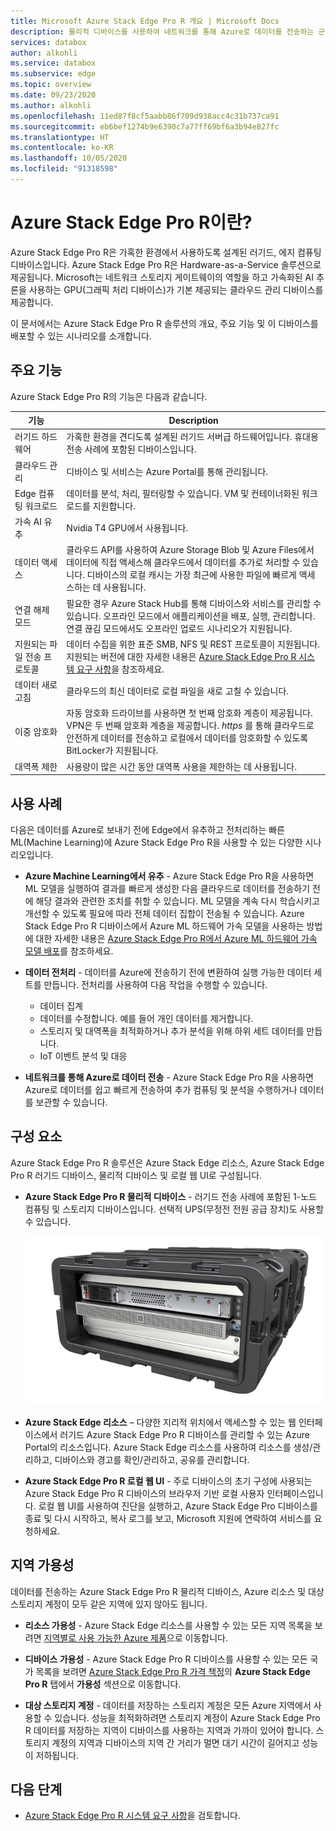 ```yaml
---
title: Microsoft Azure Stack Edge Pro R 개요 | Microsoft Docs
description: 물리적 디바이스를 사용하여 네트워크를 통해 Azure로 데이터를 전송하는 군용 애플리케이션을 위한 스토리지 솔루션인 Azure Stack Edge Pro R에 대해 설명합니다.
services: databox
author: alkohli
ms.service: databox
ms.subservice: edge
ms.topic: overview
ms.date: 09/23/2020
ms.author: alkohli
ms.openlocfilehash: 11ed87f8cf5aabb86f709d938acc4c31b737ca91
ms.sourcegitcommit: eb6bef1274b9e6390c7a77ff69bf6a3b94e827fc
ms.translationtype: HT
ms.contentlocale: ko-KR
ms.lasthandoff: 10/05/2020
ms.locfileid: "91318598"
---
```

# <a name="what-is-the-azure-stack-edge-pro-r"></a>Azure Stack Edge Pro R이란?

Azure Stack Edge Pro R은 가혹한 환경에서 사용하도록 설계된 러기드, 에지 컴퓨팅 디바이스입니다. Azure Stack Edge Pro R은 Hardware-as-a-Service 솔루션으로 제공됩니다. Microsoft는 네트워크 스토리지 게이트웨이의 역할을 하고 가속화된 AI 추론을 사용하는 GPU(그래픽 처리 디바이스)가 기본 제공되는 클라우드 관리 디바이스를 제공합니다.

이 문서에서는 Azure Stack Edge Pro R 솔루션의 개요, 주요 기능 및 이 디바이스를 배포할 수 있는 시나리오를 소개합니다.


## <a name="key-capabilities"></a>주요 기능

Azure Stack Edge Pro R의 기능은 다음과 같습니다.

|기능 |Description  |
|---------|---------|
|러기드 하드웨어| 가혹한 환경을 견디도록 설계된 러기드 서버급 하드웨어입니다. 휴대용 전송 사례에 포함된 디바이스입니다. |
|클라우드 관리     |디바이스 및 서비스는 Azure Portal를 통해 관리됩니다.|
|Edge 컴퓨팅 워크로드   |데이터를 분석, 처리, 필터링할 수 있습니다. VM 및 컨테이너화된 워크로드를 지원합니다.|
|가속 AI 유추| Nvidia T4 GPU에서 사용됩니다.|
|데이터 액세스     | 클라우드 API를 사용하여 Azure Storage Blob 및 Azure Files에서 데이터에 직접 액세스해 클라우드에서 데이터를 추가로 처리할 수 있습니다. 디바이스의 로컬 캐시는 가장 최근에 사용한 파일에 빠르게 액세스하는 데 사용됩니다.|
|연결 해제 모드| 필요한 경우 Azure Stack Hub를 통해 디바이스와 서비스를 관리할 수 있습니다. 오프라인 모드에서 애플리케이션을 배포, 실행, 관리합니다. <br> 연결 끊김 모드에서도 오프라인 업로드 시나리오가 지원됩니다.|
|지원되는 파일 전송 프로토콜     |데이터 수집을 위한 표준 SMB, NFS 및 REST 프로토콜이 지원됩니다. <br> 지원되는 버전에 대한 자세한 내용은 [Azure Stack Edge Pro R 시스템 요구 사항](azure-stack-edge-gpu-system-requirements.md)을 참조하세요.|
|데이터 새로 고침     | 클라우드의 최신 데이터로 로컬 파일을 새로 고칠 수 있습니다.|
|이중 암호화    | 자동 암호화 드라이브를 사용하면 첫 번째 암호화 계층이 제공됩니다. VPN은 두 번째 암호화 계층을 제공합니다. *https* 를 통해 클라우드로 안전하게 데이터를 전송하고 로컬에서 데이터를 암호화할 수 있도록 BitLocker가 지원됩니다.|
|대역폭 제한| 사용량이 많은 시간 동안 대역폭 사용을 제한하는 데 사용됩니다.|

<!--|Scale out file server| Available as 1-node and 4-node cluster configurations|-->

## <a name="use-cases"></a>사용 사례

다음은 데이터를 Azure로 보내기 전에 Edge에서 유추하고 전처리하는 빠른 ML(Machine Learning)에 Azure Stack Edge Pro R을 사용할 수 있는 다양한 시나리오입니다.

- **Azure Machine Learning에서 유추** - Azure Stack Edge Pro R을 사용하면 ML 모델을 실행하여 결과를 빠르게 생성한 다음 클라우드로 데이터를 전송하기 전에 해당 결과와 관련한 조치를 취할 수 있습니다. ML 모델을 계속 다시 학습시키고 개선할 수 있도록 필요에 따라 전체 데이터 집합이 전송될 수 있습니다. Azure Stack Edge Pro R 디바이스에서 Azure ML 하드웨어 가속 모델을 사용하는 방법에 대한 자세한 내용은 [Azure Stack Edge Pro R에서 Azure ML 하드웨어 가속 모델 배포](https://docs.microsoft.com/azure/machine-learning/service/how-to-deploy-fpga-web-service#deploy-to-a-local-edge-server)를 참조하세요.

- **데이터 전처리** - 데이터를 Azure에 전송하기 전에 변환하여 실행 가능한 데이터 세트를 만듭니다. 전처리를 사용하여 다음 작업을 수행할 수 있습니다.

    - 데이터 집계
    - 데이터를 수정합니다. 예를 들어 개인 데이터를 제거합니다.
    - 스토리지 및 대역폭을 최적화하거나 추가 분석을 위해 하위 세트 데이터를 만듭니다.
    - IoT 이벤트 분석 및 대응

- **네트워크를 통해 Azure로 데이터 전송** - Azure Stack Edge Pro R을 사용하면 Azure로 데이터를 쉽고 빠르게 전송하여 추가 컴퓨팅 및 분석을 수행하거나 데이터를 보관할 수 있습니다.

## <a name="components"></a>구성 요소

Azure Stack Edge Pro R 솔루션은 Azure Stack Edge 리소스, Azure Stack Edge Pro R 러기드 디바이스, 물리적 디바이스 및 로컬 웹 UI로 구성됩니다.

- **Azure Stack Edge Pro R 물리적 디바이스** - 러기드 전송 사례에 포함된 1-노드 컴퓨팅 및 스토리지 디바이스입니다. 선택적 UPS(무정전 전원 공급 장치)도 사용할 수 있습니다.

    ![Azure Stack Edge Pro R 1노드 디바이스](media/azure-stack-edge-j-series-overview/device-image-1.png)

- **Azure Stack Edge 리소스** – 다양한 지리적 위치에서 액세스할 수 있는 웹 인터페이스에서 러기드 Azure Stack Edge Pro R 디바이스를 관리할 수 있는 Azure Portal의 리소스입니다. Azure Stack Edge 리소스를 사용하여 리소스를 생성/관리하고, 디바이스와 경고를 확인/관리하고, 공유를 관리합니다.  

- **Azure Stack Edge Pro R 로컬 웹 UI** - 주로 디바이스의 초기 구성에 사용되는 Azure Stack Edge Pro R 디바이스의 브라우저 기반 로컬 사용자 인터페이스입니다. 로컬 웹 UI를 사용하여 진단을 실행하고, Azure Stack Edge Pro 디바이스를 종료 및 다시 시작하고, 복사 로그를 보고, Microsoft 지원에 연락하여 서비스를 요청하세요.


## <a name="region-availability"></a>지역 가용성

데이터를 전송하는 Azure Stack Edge Pro R 물리적 디바이스, Azure 리소스 및 대상 스토리지 계정이 모두 같은 지역에 있지 않아도 됩니다.

- **리소스 가용성** - Azure Stack Edge 리소스를 사용할 수 있는 모든 지역 목록을 보려면 [지역별로 사용 가능한 Azure 제품](https://azure.microsoft.com/global-infrastructure/services/?products=databox&regions=all)으로 이동합니다. 

- **디바이스 가용성** - Azure Stack Edge Pro R 디바이스를 사용할 수 있는 모든 국가 목록을 보려면 [Azure Stack Edge Pro R 가격 책정](https://azure.microsoft.com/pricing/details/azure-stack/edge/#azureStackEdgeProR)의 **Azure Stack Edge Pro R** 탭에서 **가용성** 섹션으로 이동합니다.

- **대상 스토리지 계정** - 데이터를 저장하는 스토리지 계정은 모든 Azure 지역에서 사용할 수 있습니다. 성능을 최적화하려면 스토리지 계정이 Azure Stack Edge Pro R 데이터를 저장하는 지역이 디바이스를 사용하는 지역과 가까이 있어야 합니다. 스토리지 계정의 지역과 디바이스의 지역 간 거리가 멀면 대기 시간이 길어지고 성능이 저하됩니다.

## <a name="next-steps"></a>다음 단계

- [Azure Stack Edge Pro R 시스템 요구 사항](azure-stack-edge-gpu-system-requirements.md)을 검토합니다.
<!--- Understand the [Azure Stack Edge Pro R limits](azure-stack-edge-limits.md).-->

